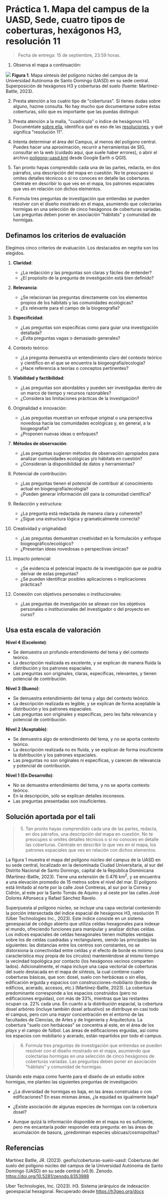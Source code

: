 # Práctica 1. Mapa del campus de la UASD, Sede, cuatro tipos de coberturas, hexágonos H3, resolución 11

> Fecha de entrega: 15 de septiembre, 23:59 horas.

1. Observa el mapa a continuación:

![](img/campus-uasd-sede-coberturas-h3-res-11.jpg)
**Figura 1**. Mapa síntesis del polígono núcleo del campus de la Universidad Autónoma de Santo Domingo (UASD) en su sede central. Superposición de  hexágonos H3 y coberturas del suelo (fuente: Martínez-Batlle, 2023).

2. Presta atención a los cuatro tipo de "coberturas". Si tienes dudas sobre alguno, hazme consulta. No hay mucho que documentarse sobre éstas coberturas, sólo que es importante que las puedas distinguir.

3. Presta atención a la malla, "cuadrícula" o índice de hexágonos H3. Documéntate [sobre ella](https://h3geo.org/), identifica qué es eso de las [resoluciones](https://h3geo.org/docs/core-library/restable), y qué significa "resolución 11".

4. Intenta determinar el área del Campus, al menos del polígono central. Puedes hacer una aproximación, recurrir a herramientas de SIG, consultar en la web (cuidado aquí, que suele haber errores), o abrir el archivo [poligono-uasd.kml](fuentes/practica-01/poligono-uasd.kml) desde Google Earth o QGIS.

5. Tan pronto hayas comprendido cada una de las partes, redacta, en dos párrafos, una descripción del mapa en cuestión. No te preocupes si omites detalles técnicos o si no conoces en detalle las coberturas. Céntrate en describir lo que ves en el mapa, los patrones espaciales que ves en relación con dichos elementos.

6. Formula tres preguntas de investigación que entiendas se pueden resolver con el diseño mostrado en el mapa, asumiendo que colectarías hormigas en una selección de cinco hexágonos de coberturas variadas. Las preguntas deben poner en asociación "hábitats" y comunidad de hormigas.

## Definamos los criterios de evaluación

Elegimos cinco criterios de evaluación. Los destacados en negrita son los elegidos.

1. **Claridad**:

   - ¿La redacción y las preguntas son claras y fáciles de entender?
   - ¿El propósito de la pregunta de investigación está bien definido?

2. **Relevancia**:

   - ¿Se relacionan las preguntas directamente con los elementos propios de los hábitats y las comunidades ecológicas?
   - ¿Es relevante para el campo de la biogeografía?

3. **Especificidad**:

   - ¿Las preguntas son específicas como para guiar una investigación detallada?
   - ¿Evita preguntas vagas o demasiado generales?

4. Contexto teórico:

   - ¿La pregunta demuestra un entendimiento claro del contexto teórico y científico en el que se encuentra la biogeografía/ecología?
   - ¿Hace referencia a teorías o conceptos pertinentes?

5. **Viabilidad y factibilidad**:

   - ¿Las preguntas son abordables y pueden ser investigadas dentro de un marco de tiempo y recursos razonables?
   - ¿Considera las limitaciones prácticas de la investigación?

6. Originalidad e innovación:

   - ¿Las preguntas muestran un enfoque original o una perspectiva novedosa hacia las comunidades ecológicas y, en general, a la biogeografía?
   - ¿Proponen nuevas ideas o enfoques?

7. **Métodos de observación**:

   - ¿Las preguntas sugieren métodos de observación apropiados para analizar comunidades ecológicas y/o hábitats en cuestión?
   - ¿Consideran la disponibilidad de datos y herramientas?

8. Potencial de contribución:

   - ¿Las preguntas tienen el potencial de contribuir al conocimiento actual en biogeografía/ecología?
   - ¿Pueden generar información útil para la comunidad científica?

9. Redacción y estructura:

   - ¿La pregunta está redactada de manera clara y coherente?
   - ¿Sigue una estructura lógica y gramaticalmente correcta?

10. Creatividad y originalidad:

    - ¿Las preguntas demuestran creatividad en la formulación y enfoque biogeográfico/ecológico?
    - ¿Presentan ideas novedosas o perspectivas únicas?

11. Impacto potencial:

    - ¿Se evidencia el potencial impacto de la investigación que se podría derivar de estas preguntas?
    - ¿Se pueden identificar posibles aplicaciones o implicaciones prácticas?

12. Conexión con objetivos personales o institucionales:
    - ¿Las preguntas de investigación se alinean con los objetivos personales o institucionales del investigador o del proyecto en curso?

## Usa esta escala de valoración

**Nivel 4 (Excelente)**:

- Se demuestra un profundo entendimiento del tema y del contexto teórico.
- La descripción realizada es excelente, y se explican de manera fluida la distribución y los patrones espaciales.
- Las preguntas son originales, claras, específicas, relevantes, y tienen potencial de contribución.

**Nivel 3 (Bueno)**:

- Se demuestra entendimiento del tema y algo del contexto teórico.
- La descripción realizada es legible, y se explican de forma aceptable la distribución y los patrones espaciales.
- Las preguntas son originales y específicas, pero les falta relevancia y potencial de contribución.

**Nivel 2 (Aceptable)**:

- Se demuestra algo de entendimiento del tema, y no se aporta contexto teórico.
- La descripción realizada no es fluida, y se explican de forma insuficiente la distribución y los patrones espaciales.
- Las preguntas no son originales ni específicas, y carecen de relevancia y potencial de contribución.

**Nivel 1 (En Desarrollo)**:

- No se demuestra entendimiento del tema, y no se aporta contexto teórico.
- En la descripción, sólo se explican detalles inconexos.
- Las preguntas presentadas son insuficientes.

## Solución aportada por el tali

> 5. Tan pronto hayas comprendido cada una de las partes, redacta, en dos párrafos, una descripción del mapa en cuestión. No te preocupes si omites detalles técnicos o si no conoces en detalle las coberturas. Céntrate en describir lo que ves en el mapa, los patrones espaciales que ves en relación con dichos elementos.

La figura 1 muestra el mapa del polígono núcleo del campus de la UASD en su sede central, localizado en la denominada Ciudad Universitaria, al sur del Distrito Nacional de Santo Domingo, capital de la República Dominicana (Martínez-Batlle, 2023). Tiene una extensión de 0.476 km<sup>2</sup>, y se encuentra a una elevación promedio de 15 metros sobre el nivel del mar. El polígono está limitado al norte por la calle José Contreras, al sur por la Correa y Cidrón, al este por la Santo Tomás de Aquino y al oeste por las calles José Dolores Alfonseca y Rafael Sánchez Ravelo.

Superpuesta al polígono núcleo, se incluye una capa vectorial conteniendo la porción intersectada del índice espacial de hexágonos H3, resolución 11 (Uber Technologies Inc., 2023). Este índice consiste en un sistema geoespacial de código abierto que utiliza celdas hexagonales para indexar el mundo, ofreciendo funciones para manipular y analizar dichas celdas. Los índices espaciales de celdas hexagonales tienen múltiples ventajas sobre los de celdas cuadradas y rectangulares, siendo las principales las siguientes: las distancias entre los centros son constantes, no se distorsiona la conectividad entre celdas y el efecto de borde es mínimo (una característica muy propia de los círculos) manteniéndose al mismo tiempo la vecindad topológica por contacto (los hexágonos vecinos comparten lados). Adicionalmente, el mapa incluye una capa vectorial de coberturas del suelo destacada en el mapa de síntesis, la cual contiene cuatro coberturas básicas, que son: dosel, suelo con herbáceas o sin ellas, edificación erguida y espacios con construcciones-mobiliario (bordes de edificios, acerado, accesos, etc.) (Martínez-Batlle, 2023). La cobertura predominante corresponde a los espacios construidos (pero no edificaciones erguidas), con más de 33%, mientras que las restantes ocupan ca. 22% cada una. En cuanto a la distribución espacial, la cobertura dosel arbóreo (incluye también dosel arbustivo) se distribuye en casi todo el campus, pero con una mayor concentración en el entorno de las facultades de Ciencias, de Artes y de Ingeniería y Arquitectura. La cobertura "suelo con herbáceas" se concentra al este, en el área de los *plays* y el campo de fútbol. Las áreas de edificaciones erguidas, así como los espacios con mobiliario y acerado, están repartidos por todo el campus.

> 6. Formula tres preguntas de investigación que entiendas se pueden resolver con el diseño mostrado en el mapa, asumiendo que colectarías hormigas en una selección de cinco hexágonos de coberturas variadas. Las preguntas deben poner en asociación "hábitats" y comunidad de hormigas.

Usando este mapa como fuente para el diseño de un estudio sobre hormigas, me planteo las siguientes preguntas de investigación:

- ¿La diversidad de hormigas es baja, en las áreas construidas o con edificaciones?
En esas mismas áreas, ¿la equidad es igualmente baja?

- ¿Existe asociación de algunas especies de hormigas con la cobertura dosel?

- Aunque quizá la información disponible en el mapa no es suficiente, pero me encantaría poder responder esta pregunta: en las áreas de acumulación de basura, ¿predominan especies ubicuas/cosmopolitas?

## Referencias

Martínez Batlle, JR. (2023). geofis/coberturas-suelo-uasd: Coberturas del suelo del polígono núcleo del campus de la Universidad Autónoma de Santo Domingo (UASD) en su sede central (v0.9). Zenodo. https://doi.org/10.5281/zenodo.8353988

Uber Technologies, Inc. (2023). H3. Sistema jerárquico de indexación geoespacial hexagonal. Recuperado desde https://h3geo.org/docs

